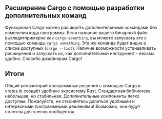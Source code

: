 ## Расширение Cargo с помощью разработки дополнительных команд

Функционал Cargo можно расширять дополнительными командами без изменения кода программы.
Если название вашего бинарный файл выглядитпримерно как `cargo-something`, вы можете
запускать его с помощью команды `cargo something`. Эта же команда будет видна в
списке доступных (`cargo --list`). Наличие возможности устанавливать расширения
и запускать их, как дополнительный инструмент - весьма удобно. Спасибо дизайнерам
Cargo!

## Итоги

Общий репозиторий программных решений с помощью Cargo и crates.io создаёт удобную
экосистему Rust. Стандартная библиотека небольшая, но стабильная. Дополнительные
компоненты легко доступны. Пожалуйста, не стесняйтесь делиться удобными и интересными
программными решениями! Возможно, они будут полезны для членов сообщества.
